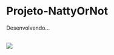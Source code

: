 # Projeto-NattyOrNot
 
<p align="left"> Desenvolvendo... </p> <br/>
<img align="center" src="https://media.tenor.com/eFckLwerlskAAAAC/aesthetic-rodrigo-goes.gif">
